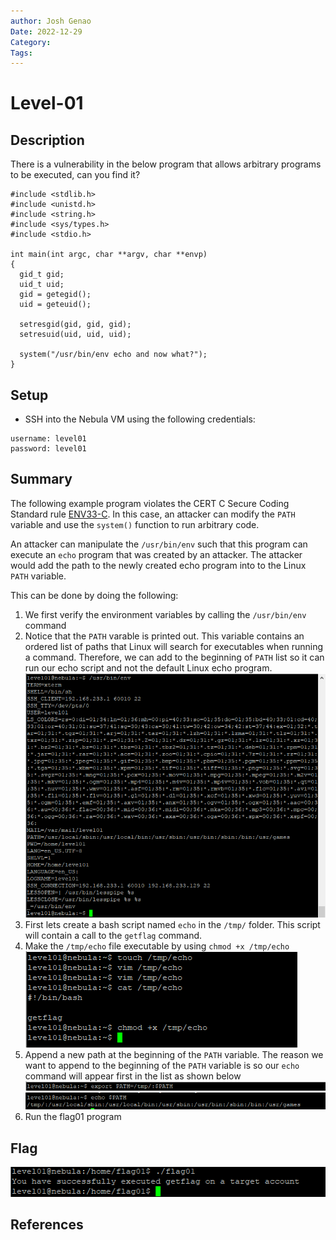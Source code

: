 ```yaml
---
author: Josh Genao
Date: 2022-12-29
Category:
Tags:
---
```


# Level-01

## Description
There is a vulnerability in the below program that allows arbitrary programs to be executed, can you find it?

```
#include <stdlib.h>
#include <unistd.h>
#include <string.h>
#include <sys/types.h>
#include <stdio.h>

int main(int argc, char **argv, char **envp)
{
  gid_t gid;
  uid_t uid;
  gid = getegid();
  uid = geteuid();

  setresgid(gid, gid, gid);
  setresuid(uid, uid, uid);

  system("/usr/bin/env echo and now what?");
}
```
## Setup
- SSH into the Nebula VM using the following credentials:
```
username: level01
password: level01
```
## Summary
The following example program violates the CERT C Secure Coding Standard rule [ENV33-C](https://wiki.sei.cmu.edu/confluence/pages/viewpage.action?pageId=87152177). In this case, an attacker can modify the `PATH` variable and use the `system()` function  to run arbitrary code.

An attacker can manipulate the `/usr/bin/env` such that this program can execute an `echo` program that was created by an attacker. The attacker would add the path to the newly created echo program into to the Linux `PATH` variable.

This can be done by doing the following:
1. We first verify the environment variables by calling the `/usr/bin/env` command
2. Notice that the `PATH` varable is printed out. This variable contains an ordered list of paths that Linux will search for executables when running a command. Therefore, we can add to the beginning of `PATH` list so it can run our echo script and not the default Linux echo program.
![](../imgs/Pasted%20image%2020221231124848.png)
3. First lets create a bash script named `echo` in the `/tmp/` folder. This script will contain a call to the `getflag` command. 
4. Make the `/tmp/echo` file executable by using `chmod +x /tmp/echo`
![](../imgs/Pasted%20image%2020221231125638.png)
5. Append a new path at the beginning of the `PATH` variable. The reason we want to append to the beginning of the `PATH` variable is so our `echo` command will appear first in the list as shown below
![](../imgs/Pasted%20image%2020221231130501.png)
![](../imgs/Pasted%20image%2020221231130546.png)
6. Run the flag01 program
## Flag
![](../imgs/Pasted%20image%2020221231131509.png)
## References
